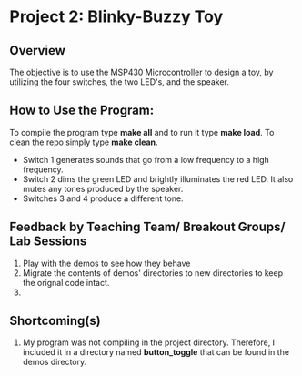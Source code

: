 # Project 2: Blinky-Buzzy Toy

## Overview
The objective is to use the MSP430 Microcontroller to design a toy, by
utilizing the four switches, the two LED's, and the speaker.

## How to Use the Program:
To compile the program type **make all** and to run it type **make load**. To
clean the repo simply type **make clean**.

* Switch 1 generates sounds that go from a low frequency to a high frequency.
* Switch 2 dims the green LED and brightly illuminates the red LED.
  It also mutes any tones produced by the speaker.
* Switches 3 and 4 produce a different tone.

## Feedback by Teaching Team/ Breakout Groups/ Lab Sessions
1. Play with the demos to see how they behave
2. Migrate the contents of demos' directories to new directories to keep the
orignal code intact.
3.

## Shortcoming(s)
1. My program was not compiling in the project directory. Therefore, I
included it in a directory named **button_toggle** that can be found in the
demos directory.


